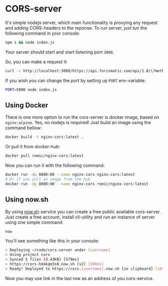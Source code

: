 # CORS-server

It's simple nodejs server, which main functionality is proxying any request and adding CORS-headers to the reponse. To run server, just tun the following command in your console:

```sh
npm i && node index.js
```

Your server should start and start listening port `3000`.

So, you can make a request it:

```sh
curl -i http://localhost:3000/https://api.forismatic.com/api/1.0/\?method\=getQuote\&format\=json\&lang\=en
```

If you wish you can change the port by setting up `PORT` env-variable:

```sh
PORT=5000 node index.js
```

## Using Docker

There is one more option to run the cors-server is docker image, based on `nginx:alpine`. Yes, no nodejs is required! Just build an image using the command bellow:

```sh
docker build -t nginx-cors:latest .
```

Or pull it from docker-hub:

```sh
docker pull romic/nginx-cors:latest
```

Now you can run it with the following command:

```sh
docker run -dp 8080:80 --name nginx-cors nginx-cors:latest
# Or if you pull an image from the hub
docker run -dp 8080:80 --name nginx-cors romic/nginx-cors:latest
```

## Using now.sh

By using [now.sh](https://now.sh)-service you can create a free public available cors-server. Just create a free account, install cli-utility and run an instance of server using one simple command:

```sh
now
```

You'll see something like this in your console:

```sh
> Deploying ~/code/cors-server under [username]
> Using project cors
> Synced 5 files (3.43KB) [579ms]
> https://cors-hdakqm3s0.now.sh [v2] [906ms]
> Ready! Deployed to https://cors.[username].now.sh [in clipboard] [10s]
```

Now you may use link in the last row as an address of you cors-service.
